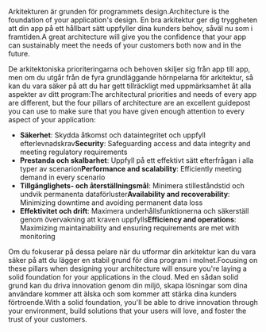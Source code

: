 <span data-ttu-id="b6264-101">Arkitekturen är grunden för programmets design.</span><span class="sxs-lookup"><span data-stu-id="b6264-101">Architecture is the foundation of your application's design.</span></span> <span data-ttu-id="b6264-102">En bra arkitektur ger dig tryggheten att din app på ett hållbart sätt uppfyller dina kunders behov, såväl nu som i framtiden.</span><span class="sxs-lookup"><span data-stu-id="b6264-102">A great architecture will give you the confidence that your app can sustainably meet the needs of your customers both now and in the future.</span></span>

<span data-ttu-id="b6264-103">De arkitektoniska prioriteringarna och behoven skiljer sig från app till app, men om du utgår från de fyra grundläggande hörnpelarna för arkitektur, så kan du vara säker på att du har gett tillräckligt med uppmärksamhet åt alla aspekter av ditt program:</span><span class="sxs-lookup"><span data-stu-id="b6264-103">The architectural priorities and needs of every app are different, but the four pillars of architecture are an excellent guidepost you can use to make sure that you have given enough attention to every aspect of your application:</span></span>

- <span data-ttu-id="b6264-104">**Säkerhet**: Skydda åtkomst och dataintegritet och uppfyll efterlevnadskrav</span><span class="sxs-lookup"><span data-stu-id="b6264-104">**Security**: Safeguarding access and data integrity and meeting regulatory requirements</span></span>
- <span data-ttu-id="b6264-105">**Prestanda och skalbarhet**: Uppfyll på ett effektivt sätt efterfrågan i alla typer av scenarion</span><span class="sxs-lookup"><span data-stu-id="b6264-105">**Performance and scalability**: Efficiently meeting demand in every scenario</span></span>
- <span data-ttu-id="b6264-106">**Tillgänglighets- och återställningsmål**: Minimera stilleståndstid och undvik permanenta dataförluster</span><span class="sxs-lookup"><span data-stu-id="b6264-106">**Availability and recoverability**: Minimizing downtime and avoiding permanent data loss</span></span>
- <span data-ttu-id="b6264-107">**Effektivitet och drift**: Maximera underhållsfunktionerna och säkerställ genom övervakning att kraven uppfylls</span><span class="sxs-lookup"><span data-stu-id="b6264-107">**Efficiency and operations**: Maximizing maintainability and ensuring requirements are met with monitoring</span></span>

<span data-ttu-id="b6264-108">Om du fokuserar på dessa pelare när du utformar din arkitektur kan du vara säker på att du lägger en stabil grund för dina program i molnet.</span><span class="sxs-lookup"><span data-stu-id="b6264-108">Focusing on these pillars when designing your architecture will ensure you're laying a solid foundation for your applications in the cloud.</span></span> <span data-ttu-id="b6264-109">Med en sådan solid grund kan du driva innovation genom din miljö, skapa lösningar som dina användare kommer att älska och som kommer att stärka dina kunders förtroende.</span><span class="sxs-lookup"><span data-stu-id="b6264-109">With a solid foundation, you'll be able to drive innovation through your environment, build solutions that your users will love, and foster the trust of your customers.</span></span>